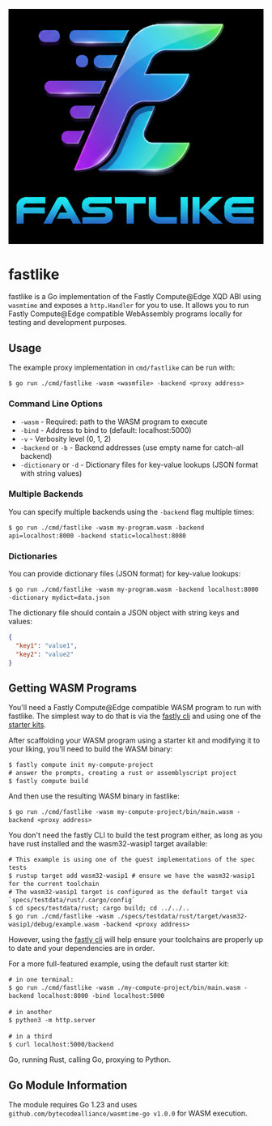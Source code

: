 ![fastlike logo](.media/logo.png)

# fastlike

fastlike is a Go implementation of the Fastly Compute@Edge XQD ABI using `wasmtime` and exposes
a `http.Handler` for you to use. It allows you to run Fastly Compute@Edge compatible WebAssembly
programs locally for testing and development purposes.

## Usage

The example proxy implementation in `cmd/fastlike` can be run with:

```
$ go run ./cmd/fastlike -wasm <wasmfile> -backend <proxy address>
```

### Command Line Options

- `-wasm` - Required: path to the WASM program to execute
- `-bind` - Address to bind to (default: localhost:5000)
- `-v` - Verbosity level (0, 1, 2)
- `-backend` or `-b` - Backend addresses (use empty name for catch-all backend)
- `-dictionary` or `-d` - Dictionary files for key-value lookups (JSON format with string values)

### Multiple Backends

You can specify multiple backends using the `-backend` flag multiple times:

```
$ go run ./cmd/fastlike -wasm my-program.wasm -backend api=localhost:8000 -backend static=localhost:8080
```

### Dictionaries

You can provide dictionary files (JSON format) for key-value lookups:

```
$ go run ./cmd/fastlike -wasm my-program.wasm -backend localhost:8000 -dictionary mydict=data.json
```

The dictionary file should contain a JSON object with string keys and values:

```json
{
  "key1": "value1",
  "key2": "value2"
}
```

## Getting WASM Programs

You'll need a Fastly Compute@Edge compatible WASM program to run with fastlike. The simplest
way to do that is via the [fastly cli](https://github.com/fastly/cli) and using one of the [starter
kits](https://developer.fastly.com/solutions/starters/).

After scaffolding your WASM program using a starter kit and modifying it to your liking, you'll need
to build the WASM binary:

```
$ fastly compute init my-compute-project
# answer the prompts, creating a rust or assemblyscript project
$ fastly compute build
```

And then use the resulting WASM binary in fastlike:

```
$ go run ./cmd/fastlike -wasm my-compute-project/bin/main.wasm -backend <proxy address>
```

You don't need the fastly CLI to build the test program either, as long as you have rust installed
and the wasm32-wasip1 target available:

```
# This example is using one of the guest implementations of the spec tests
$ rustup target add wasm32-wasip1 # ensure we have the wasm32-wasip1 for the current toolchain
# The wasm32-wasip1 target is configured as the default target via `specs/testdata/rust/.cargo/config`
$ cd specs/testdata/rust; cargo build; cd ../../..
$ go run ./cmd/fastlike -wasm ./specs/testdata/rust/target/wasm32-wasip1/debug/example.wasm -backend <proxy address>
```

However, using the [fastly cli](https://github.com/fastly/cli) will help ensure your toolchains are
properly up to date and your dependencies are in order.

For a more full-featured example, using the default rust starter kit:

```
# in one terminal:
$ go run ./cmd/fastlike -wasm ./my-compute-project/bin/main.wasm -backend localhost:8000 -bind localhost:5000

# in another
$ python3 -m http.server

# in a third
$ curl localhost:5000/backend
```

Go, running Rust, calling Go, proxying to Python.

## Go Module Information

The module requires Go 1.23 and uses `github.com/bytecodealliance/wasmtime-go v1.0.0` for WASM execution.
